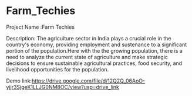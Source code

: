 # Farm_Techies
Project Name :Farm Techies


Description: The agriculture sector in India plays a crucial role in the country's economy, providing employment and sustenance to a significant portion of the population.Here with the the growing population, there is a need to analyze the current state of agriculture and make strategic decisions to ensure sustainable agricultural practices, food security, and livelihood opportunities for the population.

Demo link:https://drive.google.com/file/d/12Q2Q_06AoO-yjjr3SjgeK1LLJG0NM8OC/view?usp=drive_link
